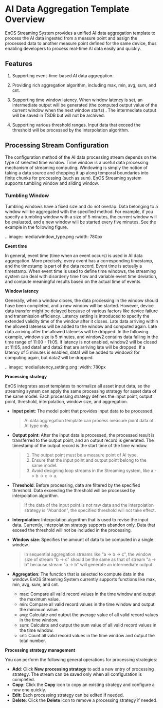 # AI Data Aggregation Template Overview
EnOS Streaming System provides a unified AI data aggregation template to process the AI data ingested from a measure point and assign the processed data to another measure point defined for the same device, thus enabling developers to process real-time AI data easily and quickly.  

## Features
1. Supporting event-time-based AI data aggregation.

2. Providing rich aggregation algorithm, including  max, min, avg, sum, and cnt.

3. Supporting time window latency. When window latency is set, an intermediate output will be generated (the computed output value of the current window when the next window starts) . The intermediate output will be saved in TSDB but will not be archived.

4. Supporting various threshold ranges. Input data that exceed the threshold will be processed by the interpolation algorithm.

## Processing Stream Configuration
The configuration method of the AI data processing stream depends on the type of selected time window. Time window is a useful data processing mechanism of streaming computing. Windowing is simply the notion of taking a data source and chopping it up along temporal boundaries into finite chunks for processing (such as sum). EnOS Streaming system supports tumbling window and sliding window.

### Tumbling Window
Tumbling windows have a fixed size and do not overlap. Data belonging to a window will be aggregated with the specified method. For example, if you specify a tumbling window with a size of 5 minutes, the current window will be evaluated, and a new window will be started every five minutes. See the example in the following figure.

.. image:: media/window_type.png
   :width: 780px

**Event time**

In general, event time (time when an event occurs) is used in AI data aggregation. More precisely, every event has a corresponding timestamp, and the timestamp is part of the data record. Event time is actually a timestamp. When event time is used to define time windows, the streaming system can deal with disorderly time flow and variable event time deviation, and compute meaningful results based on the actual time of events.

**Window latency**

Generally, when a window closes, the data processing in the window should have been completed, and a new window will be started. However, device data transfer might be delayed because of various factors like device failure and transmission efficiency. Latency setting is introduced to specify the extended validity time of the window after it closes. Late data arriving within the allowed lateness will be added to the window and computed again. Late data arriving after the allowed lateness will be dropped. In the following example, window size is 5 minutes, and window2 contains data falling in the time range of 11:00 - 11:05. If latency is not enabled, window2 will be closed at 11:05, and data1 and data2 that are arriving late will be dropped. If a latency of 5 minutes is enabled, data1 will be added to window2 for computing again, but data2 will be dropped.

.. image:: media/latency_setting.png
   :width: 780px

**Processing strategy**

EnOS integrates asset templates to normalize all asset input data, so the streaming system can apply the same processing strategy for asset data of the same model. Each processing strategy defines the input point, output point, threshold, interpolation, window size, and aggregation.

 + **Input point**: The model point that provides input data to be processed.

   > AI data aggregation template can process measure point data of AI type only.

 + **Output point**: After the input data is processed, the processed result is transferred to the output point, and an output record is generated. The timestamp of the output record is the start time of the time window.

   > 1. The output point must be a measure point of AI type.
   > 2. Ensure that the input point and output point belong to the same model.
   > 3. Avoid designing loop streams in the Streaming system, like a -> b -> c -> a.

 + **Threshold**: Before processing, data are filtered by the specified threshold. Data exceeding the threshold will be processed by interpolation algorithm.

   > If the data of the input point is not raw data and the interpolation strategy is "Abandon", the specified threshold will not take effect.

 + **Interpolation**: Interpolation algorithm that is used to revise the input data. Currently, interpolation strategy supports abandon only. Data that exceed the threshold will not be included in the processing.

 + **Window size**: Specifies the amount of data to be computed in a single window.

   > In sequential aggregation streams like "a -> b -> c", the window size of stream "b -> c" should be the same as that of stream "a -> b" because stream "a -> b" will generate an intermediate output. 

 + **Aggregation**: The function that is selected to compute data in the window. EnOS Streaming System currently supports functions like max, min, avg, sum, and cnt.

   -  max: Compare all valid record values in the time window and output the maximum value.
   -  min: Compare all valid record values in the time window and output the minimum value.
   -  avg: Calculate and output the average value of all valid record values in the time window.
   -  sum: Calculate and output the sum value of all valid record values in the time window.
   -  cnt: Count all valid record values in the time window and output the total number.

**Processing strategy management**

You can perform the following general operations for processing strategies:

- **Add**: Click **New processing strategy** to add a new entry of processing strategy. The stream can be saved only when all configuration is completed.
- **Copy**: Click the **Copy** icon to copy an existing strategy and configure a new one quickly.
- **Edit**: Each processing strategy can be edited if needed.
- **Delete**: Click the **Delete** icon to remove a processing strategy if needed.
